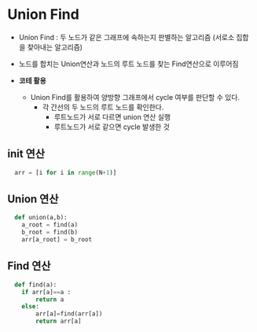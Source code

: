 # Union Find
-  Union Find : 두 노드가 같은 그래프에 속하는지 판별하는 알고리즘 (서로소 집합을 찾아내는 알고리즘)
  -  노드를 합치는 Union연산과 노드의 루트 노드를 찾는 Find연산으로 이루어짐

- **코테 활용**
  - Union Find를 활용하여 양방향 그래프에서 cycle 여부를 판단할 수 있다.
    - 각 간선의 두 노드의 루트 노드를 확인한다.
      - 루트노드가 서로 다르면 union 연산 실행
      - 루트노드가 서로 같으면 cycle 발생한 것
## init 연산
``` python
  arr = [i for i in range(N+1)]
```
## Union 연산  
``` python
  def union(a,b):
    a_root = find(a)
    b_root = find(b)
    arr[a_root] = b_root
```
## Find 연산
``` python
  def find(a):
    if arr[a]==a :
        return a 
    else: 
        arr[a]=find(arr[a])
        return arr[a]
```
